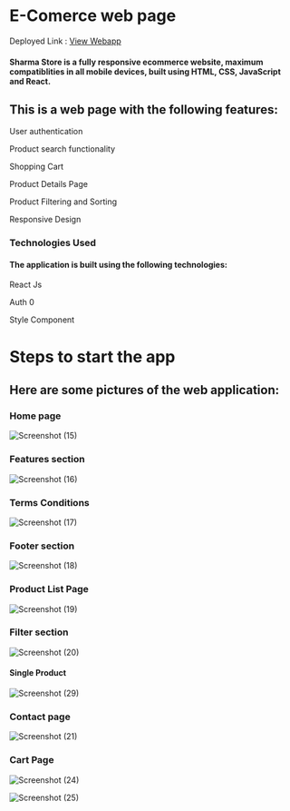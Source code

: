 # E-Comerce web page

Deployed Link : [View Webapp](https://ecomerce-website-three.vercel.app/)

#### Sharma Store is a fully responsive ecommerce website, maximum compatiblities in all mobile devices, built using HTML, CSS, JavaScript and React.

## This is a web page with the following features:

User authentication 

Product search functionality

Shopping Cart

Product Details Page

Product Filtering and Sorting

Responsive Design

### Technologies Used
#### The application is built using the following technologies:

React Js 

Auth 0

Style Component

# Steps to start the app




## Here are some pictures of the web application:

### Home page

![Screenshot (15)](https://github.com/Shivamoct99/Ecomerce-website/assets/107253104/82536903-98dd-4ef0-bc45-e84890422659)

### Features section 
![Screenshot (16)](https://github.com/Shivamoct99/Ecomerce-website/assets/107253104/9f33896d-e4ca-4ac0-ab2b-aad179182e39)

### Terms Conditions
![Screenshot (17)](https://github.com/Shivamoct99/Ecomerce-website/assets/107253104/9e181e6e-429d-4c45-b38a-fad3e78e27da)

### Footer section
![Screenshot (18)](https://github.com/Shivamoct99/Ecomerce-website/assets/107253104/6a816472-e6cd-48c4-a7d5-9592a5c0fcff)

### Product List Page
![Screenshot (19)](https://github.com/Shivamoct99/Ecomerce-website/assets/107253104/8919e19b-727e-41f8-bfc6-45e6a787e8e2)

### Filter section
![Screenshot (20)](https://github.com/Shivamoct99/Ecomerce-website/assets/107253104/d7c9d963-da20-4eb5-9dd7-c40e93661b45)

#### Single Product 
![Screenshot (29)](https://github.com/Shivamoct99/Ecomerce-website/assets/107253104/b7185855-df6a-4788-87a0-00fd5d16aff6)

### Contact page
![Screenshot (21)](https://github.com/Shivamoct99/Ecomerce-website/assets/107253104/8f45665d-fcae-4d32-9bbd-e67b65f24847)

### Cart Page
![Screenshot (24)](https://github.com/Shivamoct99/Ecomerce-website/assets/107253104/123fb0d2-57e9-4191-894a-397d1a164916)


![Screenshot (25)](https://github.com/Shivamoct99/Ecomerce-website/assets/107253104/8af46ab5-9d8c-4dd9-b3c5-6313e989b99b)
